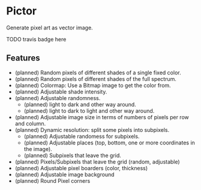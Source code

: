 # Pictor
Generate pixel art as vector image.

TODO travis badge here

## Features

- (planned) Random pixels of different shades of a single fixed color.
- (planned) Random pixels of different shades of the full spectrum.
- (planned) Colormap: Use a Bitmap image to get the color from.
- (planned) Adjustable shade intensity.
- (planned) Adjustable randomness.
    - (planned) light to dark and other way around.
    - (planned) light to dark to light and other way around.
- (planned) Adjustable image size in terms of numbers of pixels per row and column.
- (planned) Dynamic resolution: split some pixels into subpixels.
    - (planned) Adjustable randomess for subpixels.
    - (planned) Adjustable places (top, bottom, one or more coordinates in the image).
    - (planned) Subpixels that leave the grid.
- (planned) Pixels/Subpixels that leave the grid (random, adjustable)
- (planned) Adjustable pixel boarders (color, thickness)
- (planned) Adjustable image background
- (planned) Round Pixel corners
